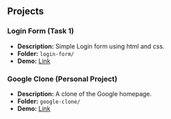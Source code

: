 
## Projects


### Login Form (Task 1)
- **Description:** Simple Login form using html and css.
- **Folder:** `login-form/`
- **Demo:** [<ins>Link</ins>](https://satishd-042.github.io/frontend-demos/login-form/)

### Google Clone (Personal Project)
- **Description:** A clone of the Google homepage.
- **Folder:** `google-clone/`
- **Demo:** [<ins>Link</ins>](https://satishd-042.github.io/frontend-demos/google-clone/)
  
